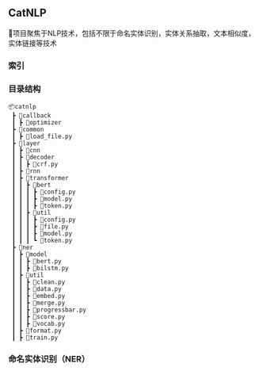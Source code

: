 ## CatNLP

👋项目聚焦于NLP技术，包括不限于命名实体识别，实体关系抽取，文本相似度，实体链接等技术

### 索引

### 目录结构

```
📦catnlp
 ┣ 📂callback
 ┃ ┣ 📂optimizer
 ┣ 📂common
 ┃ ┣ 📜load_file.py
 ┣ 📂layer
 ┃ ┣ 📂cnn
 ┃ ┣ 📂decoder
 ┃ ┃ ┣ 📜crf.py
 ┃ ┣ 📂rnn
 ┃ ┣ 📂transformer
 ┃ ┃ ┣ 📂bert
 ┃ ┃ ┃ ┣ 📜config.py
 ┃ ┃ ┃ ┣ 📜model.py
 ┃ ┃ ┃ ┣ 📜token.py
 ┃ ┃ ┣ 📂util
 ┃ ┃ ┃ ┣ 📜config.py
 ┃ ┃ ┃ ┣ 📜file.py
 ┃ ┃ ┃ ┣ 📜model.py
 ┃ ┃ ┃ ┗ 📜token.py
 ┣ 📂ner
 ┃ ┣ 📂model
 ┃ ┃ ┣ 📜bert.py
 ┃ ┃ ┣ 📜bilstm.py
 ┃ ┣ 📂util
 ┃ ┃ ┣ 📜clean.py
 ┃ ┃ ┣ 📜data.py
 ┃ ┃ ┣ 📜embed.py
 ┃ ┃ ┣ 📜merge.py
 ┃ ┃ ┣ 📜progressbar.py
 ┃ ┃ ┣ 📜score.py
 ┃ ┃ ┣ 📜vocab.py
 ┃ ┣ 📜format.py
 ┃ ┣ 📜train.py
```

### 命名实体识别（NER）
